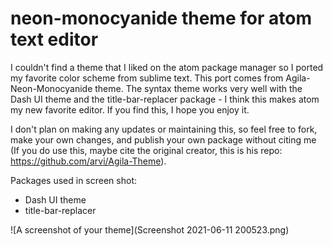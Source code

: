# neon-monocyanide theme for atom text editor

I couldn't find a theme that I liked on the atom package manager so I ported my favorite color scheme from sublime text. This port comes from Agila-Neon-Monocyanide theme. The syntax theme works very well with the Dash UI theme and the title-bar-replacer package - I think this makes atom my new favorite editor. If you find this, I hope you enjoy it.

I don't plan on making any updates or maintaining this, so feel free to fork, make your own changes, and publish your own package without citing me (If you do use this, maybe cite the original creator, this is his repo: https://github.com/arvi/Agila-Theme).

Packages used in screen shot:
- Dash UI theme
- title-bar-replacer

![A screenshot of your theme](Screenshot 2021-06-11 200523.png)
<!-- (https://f.cloud.github.com/assets/69169/2289498/4c3cb0ec-a009-11e3-8dbd-077ee11741e5.gif) -->
